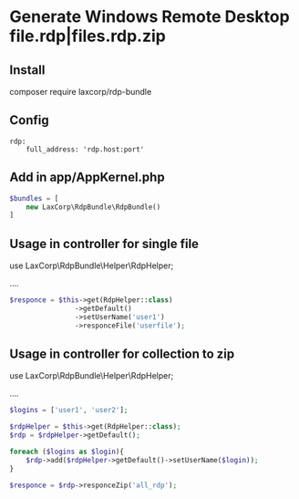 Generate Windows Remote Desktop file.rdp|files.rdp.zip 
=======================================================

Install 
-------
composer require laxcorp/rdp-bundle

Config
------
```
rdp:
    full_address: 'rdp.host:port'
```

Add in app/AppKernel.php
------------------------
```php
$bundles = [
    new LaxCorp\RdpBundle\RdpBundle()
]
```

Usage in controller for single file
------------------------
use LaxCorp\RdpBundle\Helper\RdpHelper;

....

```php
$responce = $this->get(RdpHelper::class)
                ->getDefault()
                ->setUserName('user1')
                ->responceFile('userfile');
```

Usage in controller for collection to zip
------------------------
use LaxCorp\RdpBundle\Helper\RdpHelper;

....

```php
$logins = ['user1', 'user2'];

$rdpHelper = $this->get(RdpHelper::class);
$rdp = $rdpHelper->getDefault();

foreach ($logins as $login){
    $rdp->add($rdpHelper->getDefault()->setUserName($login));
}

$responce = $rdp->responceZip('all_rdp');
```
                